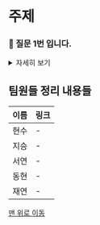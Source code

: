 # 주제

### 🤔 질문 1번 입니다.

<details>
<summary>자세히 보기</summary>

> 질문에 대한 한 줄 요약

질문에 대한 답변입니다.

</details>

## 팀원들 정리 내용들

| 이름 | 링크 |
|-|-|
| 현수 | - |
| 지승 | - |
| 서연 | - |
| 동현 | - |
| 재연 | - |

[맨 위로 이동](#http)